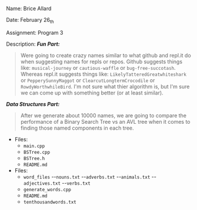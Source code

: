 Name: Brice Allard

Date: February 26<sub>th</sub>

Assignment: Program 3

Description:
***Fun Part:*** <br>
>Were going to create crazy names similar to what github and repl.it do when suggesting names for repls or repos. Github suggests things like: `musical-journey` or `cautious-waffle` or `bug-free-succotash`. Whereas repl.it suggests things like:  `LikelyTatteredGreatwhiteshark` or `PepperySunnyMaggot` or `ClearcutLongtermCrocodile` or `RowdyWorthwhileBird`. I'm not sure what thier algorithm is, but I'm sure we can come up with something better (or at least similar). 

***Data Structures Part:*** <br>
>After we generate about 10000 names, we are going to compare the performance of a Binary Search Tree vs an AVL tree when it comes to finding those named components in each tree.

- Files:
    - `main.cpp`
    - `BSTree.cpp`
    - `BSTree.h` 
    - `README.md` 
- Files:
    - `word_files`
    --`nouns.txt`
    --`adverbs.txt`
    --`animals.txt`
    --`adjectives.txt`
    --`verbs.txt`
    - `generate_words.cpp`
    - `README.md`
    - `tenthousandwords.txt`
